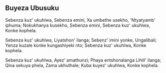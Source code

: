 ## Buyeza Ubusuku

Sebenza kuz' ukuhlwa, Sebenza emini,
Xa umbethe usekho, 'Ntyatyamb' iphuma;
Nokukhanya kusekho, Sebenza emini,
Sebenza kuz' ukuhlwa, Konke kophela.

Sebenza kuz' ukuhlwa, Liyatshon' ilanga;
Sebenz' imini yonke, Ungalibali;
Yenza kuzale konke kungashiyeki nto;
Sebenza kuz' ukuhlwa, Konke kophela.

Sebenza kuz' ukuhlwa, Ayez' amathunzi;
Phaya entshonalanga Lihlil' ilanga;
Qina sekuya phela, Zama ukhuthale;
Kuba kuyez' ukuhlwa, Konke kophela.

